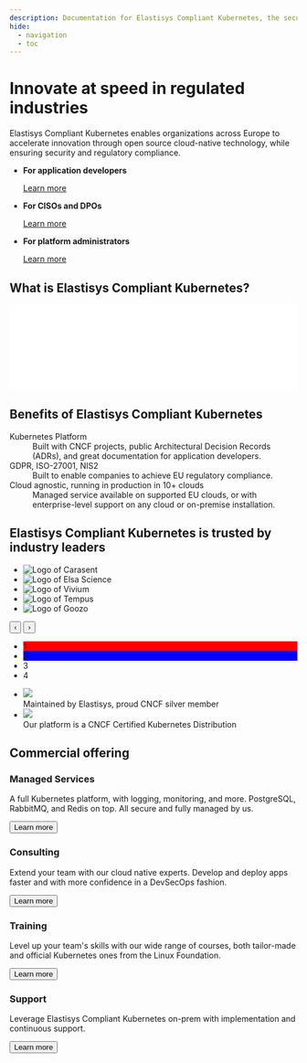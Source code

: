 ```yaml
---
description: Documentation for Elastisys Compliant Kubernetes, the security-focused Kubernetes distribution.
hide:
  - navigation
  - toc
---
```


# Innovate at speed in regulated industries

Elastisys Compliant Kubernetes enables organizations across Europe to accelerate innovation through open source cloud-native technology, while ensuring security and regulatory compliance.

<div class="shortcuts">
<ul>
    <li>
        <strong>For application developers</strong>
        <p><a role="button" href="./user-guide/">Learn more</a></p>
    </li>
    <li>
        <strong>For CISOs and DPOs</strong>
        <p><a role="button" href="./ciso-guide/">Learn more</a></p>
    </li>
    <li>
        <strong>For platform administrators</strong>
        </p><a role="button" href="./operator-manual/">Learn more</a></p>
    </li>
</ul>
</div>

## What is Elastisys Compliant Kubernetes?

<embed src="img/marchitecture.drawio.svg" alt="Components of Elastisys Compliant Kubernetes" width="100%"/>

## Benefits of Elastisys Compliant Kubernetes

<dl id="benefits">
    <dt>Kubernetes Platform</dt>
    <dd>Built with CNCF projects, public Architectural Decision Records (ADRs), and great documentation for application developers.</dd>
    <dt>GDPR, ISO-27001, NIS2</dt>
    <dd>Built to enable companies to achieve EU regulatory compliance.</dd>
    <dt>Cloud agnostic, running in production in 10+ clouds</dt>
    <dd>Managed service available on supported EU clouds, or with enterprise-level support on any cloud or on-premise installation.</dd>
</dl>

## Elastisys Compliant Kubernetes is trusted by industry leaders

<ul id="trusted-by">
    <li><img src="organizations/carasent.png" alt="Logo of Carasent" /></li>
    <li><img src="organizations/elsa-science.png" alt="Logo of Elsa Science" /></li>
    <li><img src="organizations/vivium.png" alt="Logo of Vivium" /></li>
    <li><img src="organizations/tempus.png" alt="Logo of Tempus" /></li>
    <li><img src="organizations/goozo.png" alt="Logo of Goozo" /></li>
</ul>

<section id="customer-quotes" class="carousel">
    <button id="customer-quotes-prev">&#8249;</button>
    <button id="customer-quotes-next">&#8250;</button>
    <ul>
        <li style="background: red;">1</li>
        <li style="background: blue;">2</li>
        <li>3</li>
        <li>4</li>
    </ul>
</section>
<script type="text/javascript">
const customerQuotes = document.getElementById("customer-quotes").querySelector("ul");
const quotes = customerQuotes.querySelector("li");
const prevButton = document.getElementById("customer-quotes-prev");
const nextButton = document.getElementById("customer-quotes-next");
prevButton.addEventListener("click", () => {
    const slideWidth = quotes.clientWidth;
    customerQuotes.scrollLeft -= slideWidth;
});
nextButton.addEventListener("click", () => {
    const slideWidth = quotes.clientWidth;
    customerQuotes.scrollLeft += slideWidth;
});
setInterval(() => {
    const slideWidth = quotes.clientWidth;
    if (! customerQuotes.matches(':hover')) {
        console.log('mouse is not over the element, scrolling')
        var value = (customerQuotes.scrollLeft + slideWidth) % (customerQuotes.children.length * slideWidth);
        customerQuotes.scrollLeft = value;
    }
}, 2000);
</script>

<ul class="cncf-links">
    <li>
        <img src="logos/cncf-silver-member.png">
        <br>
        Maintained by Elastisys, proud CNCF silver member
    </li>
    <li>
        <img src="logos/cncf-certified-kubernetes.png">
        <br>
        Our platform is a CNCF Certified Kubernetes Distribution
    </li>
</ul>


## Commercial offering

<div class="wrapper">
    <div class="box">
        <h3>Managed Services</h3>
        <p>A full Kubernetes platform, with logging, monitoring, and more. PostgreSQL, RabbitMQ, and Redis on top. All secure and fully managed by us.</p>
        <button>Learn more</button>
    </div>
    <div class="box">
        <h3>Consulting</h3>
        <p>Extend your team with our cloud native experts. Develop and deploy apps faster and with more confidence in a DevSecOps fashion.</p>
        <button>Learn more</button>
    </div>
    <div class="box">
        <h3>Training</h3>
        <p>Level up your team's skills with our wide range of courses, both tailor-made and official Kubernetes ones from the Linux Foundation.</p>
        <button>Learn more</button>
    </div>
    <div class="box">
        <h3>Support</h3>
        <p>Leverage Elastisys Compliant Kubernetes on-prem with implementation and continuous support.</p>
        <button>Learn more</button>
    </div>
</div>
